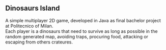 ## Dinosaurs Island 
A simple multiplayer 2D game, developed in Java as final bachelor project at Politecnico of Milan. <br>
Each player is a dinosaurs that need to survive as long as possible in the random generated map, avoiding traps, procuring food, attacking or escaping from others crateures.
